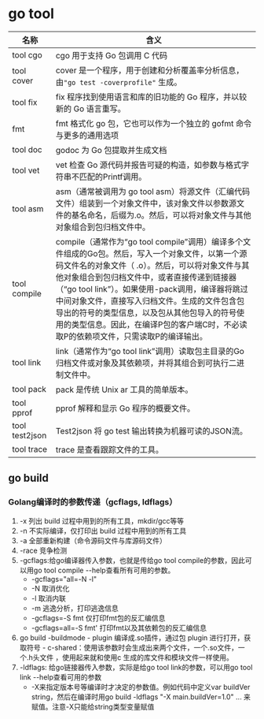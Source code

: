 # go tool


| 名称           | 含义                                                                                                                                                                                                                                                                                                                                                                                                                                             |
| ---------------- | -------------------------------------------------------------------------------------------------------------------------------------------------------------------------------------------------------------------------------------------------------------------------------------------------------------------------------------------------------------------------------------------------------------------------------------------------- |
| tool cgo       | cgo 用于支持 Go 包调用 C 代码                                                                                                                                                                                                                                                                                                                                                                                                                    |
| tool cover     | cover 是一个程序，用于创建和分析覆盖率分析信息，由`"go test -coverprofile"` 生成。                                                                                                                                                                                                                                                                                                                                                               |
| tool fix       | fix 程序找到使用语言和库的旧功能的 Go 程序，并以较新的 Go 语言重写。                                                                                                                                                                                                                                                                                                                                                                             |
| fmt            | fmt 格式化 go 包，它也可以作为一个独立的 gofmt 命令与更多的通用选项                                                                                                                                                                                                                                                                                                                                                                              |
| tool doc       | godoc 为 Go 包提取并生成文档                                                                                                                                                                                                                                                                                                                                                                                                                     |
| tool vet       | vet 检查 Go 源代码并报告可疑的构造，如参数与格式字符串不匹配的Printf调用。                                                                                                                                                                                                                                                                                                                                                                       |
| tool asm       | asm（通常被调用为 go tool asm）将源文件（汇编代码文件）组装到一个对象文件中，该对象文件以参数源文件的基名命名，后缀为.o。然后，可以将对象文件与其他对象组合到包归档文件中。                                                                                                                                                                                                                                                                      |
| tool compile   | compile（通常作为“go tool compile”调用）编译多个文件组成的Go包。然后，写入一个对象文件，以第一个源码文件名的对象文件（ .o）。然后，可以将对象文件与其他对象组合到包归档文件中，或者直接传递到链接器（“go tool link”）。如果使用-pack调用，编译器将跳过中间对象文件，直接写入归档文件。生成的文件包含包导出的符号的类型信息，以及包从其他包导入的符号使用的类型信息。因此，在编译P包的客户端C时，不必读取P的依赖项文件，只需读取P的编译输出。 |
| tool link      | link（通常作为“go tool link”调用）读取包主目录的Go归档文件或对象及其依赖项，并将其组合到可执行二进制文件中。                                                                                                                                                                                                                                                                                                                                   |
| tool pack      | pack 是传统 Unix ar 工具的简单版本。                                                                                                                                                                                                                                                                                                                                                                                                             |
| tool pprof     | pprof 解释和显示 Go 程序的概要文件。                                                                                                                                                                                                                                                                                                                                                                                                             |
| tool test2json | Test2json 将 go test 输出转换为机器可读的JSON流。                                                                                                                                                                                                                                                                                                                                                                                                |
| tool trace     | trace 是查看跟踪文件的工具。                                                                                                                                                                                                                                                                                                                                                                                                                     |


## go build

### Golang编译时的参数传递（gcflags, ldflags）
1. -x 列出 build 过程中用到的所有工具，mkdir/gcc等等
2. -n 不实际编译，仅打印出 build 过程中用到的所有工具
3. -a 全部重新构建（命令源码文件与库源码文件）
4. -race 竞争检测
5. -gcflags:给go编译器传入参数，也就是传给go tool compile的参数，因此可以用go tool compile --help查看所有可用的参数。
    * -gcflags="all=-N -l"
    * -N 取消优化
    * -l 取消内联
    * -m 逃逸分析，打印逃逸信息
    * -gcflags=-S fmt 仅打印fmt包的反汇编信息
    * -gcflags=all=-S fmt' 打印fmt以及其依赖包的反汇编信息
6. go build -buildmode - plugin 编译成.so插件，通过包 plugin 进行打开，获取符号 - c-shared：使用该参数时会生成出来两个文件，一个.so文件，一个.h头文件 ，使用起来就和使用c 生成的库文件和模块文件一样使用。
7. -ldflags: 给go链接器传入参数，实际是给go tool link的参数，可以用go tool link --help查看可用的参数
    * -X来指定版本号等编译时才决定的参数值。例如代码中定义var buildVer string，然后在编译时用go build -ldflags "-X main.buildVer=1.0" ... 来赋值。注意-X只能给string类型变量赋值


